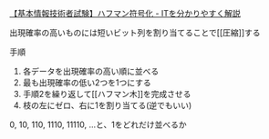 [【基本情報技術者試験】ハフマン符号化 - ITを分かりやすく解説](https://medium-company.com/ハフマン符号化-基本情報技術者試験/#:~:text=ハフマン符号化とは%E3%80%81データの出現頻度に,さは20ビットです%E3%80%82)

出現確率の高いものには短いビット列を割り当てることで[[圧縮]]する

手順
1. 各データを出現確率の高い順に並べる
2. 最も出現確率の低い2つを1つにする
3. 手順2を繰り返して[[ハフマン木]]を完成させる
4. 枝の左にゼロ、右に1を割り当てる(逆でもいい)

0, 10, 110, 1110, 11110, ...と、1をどれだけ並べるか
